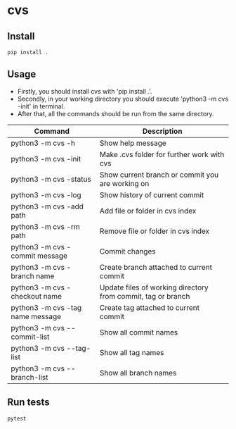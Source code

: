 # cvs

## Install

```sh
pip install .
```

## Usage

* Firstly, you should install cvs with 'pip install .'.
* Secondly, in your working directory you should execute 'python3 -m cvs -init' in terminal.
* After that, all the commands should be run from the same directory.

| Command | Description |
| --- | --- |
| python3 -m cvs -h | Show help message |
| python3 -m cvs -init | Make .cvs folder for further work with cvs |
| python3 -m cvs -status | Show current branch or commit you are working on |
| python3 -m cvs -log  | Show history of current commit |
| python3 -m cvs -add path | Add file or folder in cvs index |
| python3 -m cvs -rm path | Remove file or folder in cvs index |
| python3 -m cvs -commit message | Commit changes |
| python3 -m cvs -branch name | Create branch attached to current commit |
| python3 -m cvs -checkout name | Update files of working directory from commit, tag or branch |
| python3 -m cvs -tag name message | Create tag attached to current commit |
| python3 -m cvs --commit-list | Show all commit names |
| python3 -m cvs --tag-list | Show all tag names |
| python3 -m cvs --branch-list | Show all branch names |

## Run tests

```sh
pytest
```
